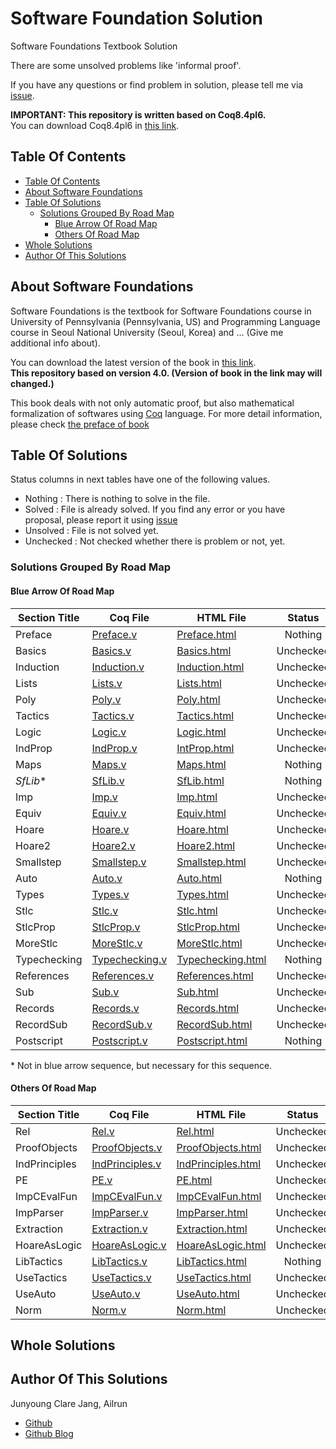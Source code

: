 # Software Foundation Solution

Software Foundations Textbook Solution

There are some unsolved problems like 'informal proof'.

If you have any questions or find problem in solution, please tell me via [issue](https://github.com/Ailrun/software_foundations_solution/issue).

**IMPORTANT: This repository is written based on Coq8.4pl6.**  
You can download Coq8.4pl6 in [this link](https://coq.inria.fr/coq-84).

## Table Of Contents

- [Table Of Contents](#table-of-contents)
- [About Software Foundations](#about-software-foundations)
- [Table Of Solutions](#table-of-solutions)
  - [Solutions Grouped By Road Map](#solutions-grouped-by-road-map)
    - [Blue Arrow Of Road Map](#blue-arrow-of-road-map)
    - [Others Of Road Map](#others-of-road-map)
- [Whole Solutions](#whole-solutions)
- [Author Of This Solutions](#author-of-this-solutions)

## About Software Foundations

Software Foundations is the textbook for Software Foundations course in University of Pennsylvania (Pennsylvania, US) and Programming Language course in Seoul National University (Seoul, Korea) and ... (Give me additional info about).

You can download the latest version of the book in [this link](https://www.cis.upenn.edu/~bcpierce/sf/current/index.html).  
**This repository based on version 4.0. (Version of book in the link may will changed.)**

This book deals with not only automatic proof, but also mathematical formalization of softwares using [Coq](https://coq.inria.fr/) language. For more detail information, please check [the preface of book](https://www.cis.upenn.edu/~bcpierce/sf/current/Preface.html)

## Table Of Solutions

Status columns in next tables have one of the following values.
- Nothing : There is nothing to solve in the file.
- Solved : File is already solved. If you find any error or you have proposal, please report it using [issue](https://github.com/Ailrun/software_foundations_solution/issue)
- Unsolved : File is not solved yet.
- Unchecked : Not checked whether there is problem or not, yet.

### Solutions Grouped By Road Map

#### Blue Arrow Of Road Map

| Section Title   | Coq File                                | HTML File                                     | Status    | Updated at |
|-----------------|-----------------------------------------|-----------------------------------------------|:---------:|-----------:|
| Preface         | [Preface.v](./book/Preface.v)           | [Preface.html](./book/Preface.html)           | Nothing   | 2016/07/07 |
| Basics          | [Basics.v](./book/Basics.v)             | [Basics.html](./book/Basics.html)             | Unchecked | 2016/07/07 |
| Induction       | [Induction.v](./book/Induction.v)       | [Induction.html](./book/Induction.html)       | Unchecked | 2016/07/07 |
| Lists           | [Lists.v](./book/Lists.v)               | [Lists.html](./book/Lists.html)               | Unchecked | 2016/07/07 |
| Poly            | [Poly.v](./book/Poly.v)                 | [Poly.html](./book/Poly.html)                 | Unchecked | 2016/07/07 |
| Tactics         | [Tactics.v](./book/Tactics.v)           | [Tactics.html](./book/Tactics.html)           | Unchecked | 2016/07/07 |
| Logic           | [Logic.v](./book/Logic.v)               | [Logic.html](./book/Logic.html)               | Unchecked | 2016/07/07 |
| IndProp         | [IndProp.v](./book/IndProp.v)           | [IntProp.html](./book/IntProp.html)           | Unchecked | 2016/07/07 |
| Maps            | [Maps.v](./book/Maps.v)                 | [Maps.html](./book/Maps.html)                 | Nothing   | 2016/07/07 |
| *SfLib*&#42;    | [SfLib.v](./book/SfLib.v)               | [SfLib.html](./book/SfLib.html)               | Nothing   | 2016/07/07 |
| Imp             | [Imp.v](./book/Imp.v)                   | [Imp.html](./book/Imp.html)                   | Unchecked | 2016/07/07 |
| Equiv           | [Equiv.v](./book/Equiv.v)               | [Equiv.html](./book/Equiv.html)               | Unchecked | 2016/07/07 |
| Hoare           | [Hoare.v](./book/Hoare.v)               | [Hoare.html](./book/Hoare.html)               | Unchecked | 2016/07/07 |
| Hoare2          | [Hoare2.v](./book/Hoare2.v)             | [Hoare2.html](./book/Hoare2.html)             | Unchecked | 2016/07/07 |
| Smallstep       | [Smallstep.v](./book/Smallstep.v)       | [Smallstep.html](./book/Smallstep.html)       | Unchecked | 2016/07/07 |
| Auto            | [Auto.v](./book/Auto.v)                 | [Auto.html](./book/Auto.html)                 | Nothing   | 2016/07/07 |
| Types           | [Types.v](./book/Types.v)               | [Types.html](./book/Types.html)               | Unchecked | 2016/07/07 |
| Stlc            | [Stlc.v](./book/Stlc.v)                 | [Stlc.html](./book/Stlc.html)                 | Unchecked | 2016/07/07 |
| StlcProp        | [StlcProp.v](./book/StlcProp.v)         | [StlcProp.html](./book/StlcProp.html)         | Unchecked | 2016/07/07 |
| MoreStlc        | [MoreStlc.v](./book/MoreStlc.v)         | [MoreStlc.html](./book/MoreStlc.html)         | Unchecked | 2016/07/07 |
| Typechecking    | [Typechecking.v](./book/TypeChecking.v) | [Typechecking.html](./book/Typechecking.html) | Nothing   | 2016/07/07 |
| References      | [References.v](./book/References.v)     | [References.html](./book/References.html)     | Unchecked | 2016/07/07 |
| Sub             | [Sub.v](./book/Sub.v)                   | [Sub.html](./book/Sub.html)                   | Unchecked | 2016/07/07 |
| Records         | [Records.v](./book/Records.v)           | [Records.html](./book/Records.html)           | Unchecked | 2016/07/07 |
| RecordSub       | [RecordSub.v](./book/RecordSub.v)       | [RecordSub.html](./book/RecordSub.html)       | Unchecked | 2016/07/07 |
| Postscript      | [Postscript.v](./book/Postscript.v)     | [Postscript.html](./book/Postscript.html)     | Nothing   | 2016/07/07 |

&#42; Not in blue arrow sequence, but necessary for this sequence.

#### Others Of Road Map

| Section Title   | Coq File                                  | HTML File                                       | Status    | Updated at |
|-----------------|-------------------------------------------|-------------------------------------------------|:---------:|-----------:|
| Rel             | [Rel.v](./book/Rel.v)                     | [Rel.html](./book/Rel.html)                     | Unchecked | 2016/07/07 |
| ProofObjects    | [ProofObjects.v](./book/ProofObjects.v)   | [ProofObjects.html](./book/ProofObjects.html)   | Unchecked | 2016/07/07 |
| IndPrinciples   | [IndPrinciples.v](./book/IndPrinciples.v) | [IndPrinciples.html](./book/IndPrinciples.html) | Unchecked | 2016/07/07 |
| PE              | [PE.v](./book/PE.v)                       | [PE.html](./book/PE.html)                       | Unchecked | 2016/07/07 |
| ImpCEvalFun     | [ImpCEvalFun.v](./book/ImpCEvalFun.v)     | [ImpCEvalFun.html](./book/ImpCEvalFun.html)     | Unchecked | 2016/07/07 |
| ImpParser       | [ImpParser.v](./book/ImpParser.v)         | [ImpParser.html](./book/ImpParser.html)         | Unchecked | 2016/07/07 |
| Extraction      | [Extraction.v](./book/Extraction.v)       | [Extraction.html](./book/Extraction.html)       | Unchecked | 2016/07/07 |
| HoareAsLogic    | [HoareAsLogic.v](./book/HoareAsLogic.v)   | [HoareAsLogic.html](./book/HoareAsLogic.html)   | Unchecked | 2016/07/07 |
| LibTactics      | [LibTactics.v](./book/LibTactics.v)       | [LibTactics.html](./book/LibTactics.html)       | Nothing   | 2016/07/07 |
| UseTactics      | [UseTactics.v](./book/UseTactics.v)       | [UseTactics.html](./book/UseTactics.html)       | Unchecked | 2016/07/07 |
| UseAuto         | [UseAuto.v](./book/UseAuto.v)             | [UseAuto.html](./book/UseAuto.html)             | Unchecked | 2016/07/07 |
| Norm            | [Norm.v](./book/Norm.v)                   | [Norm.html](./book/Norm.html)                   | Unchecked | 2016/07/07 |

## Whole Solutions

## Author Of This Solutions

Junyoung Clare Jang, Ailrun
- [Github](https://github.com/Ailrun)
- [Github Blog](https://ailrun.github.io/)
